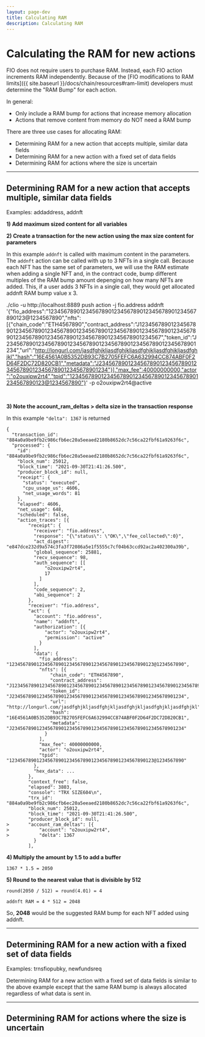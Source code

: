 ```yaml
---
layout: page-dev
title: Calculating RAM
description: Calculating RAM
---
```


# Calculating the RAM for new actions

FIO does not require users to purchase RAM. Instead, each FIO action increments RAM independently. Because of the [FIO modifications to RAM limits]({{ site.baseurl }}/docs/chain/resources#ram-limit) developers must determine the "RAM Bump" for each action.

In general:
* Only include a RAM bump for actions that increase memory allocation
* Actions that remove content from memory do NOT need a RAM bump

There are three use cases for allocating RAM:
* Determining RAM for a new action that accepts multiple, similar data fields
* Determining RAM for a new action with a fixed set of data fields
* Determining RAM for actions where the size is uncertain

---
## Determining RAM for a new action that accepts multiple, similar data fields

Examples: addaddress, addnft

**1) Add maximum sized content for all variables**

**2) Create a transaction for the new action using the max size content for parameters**
 
In this example `addnft` is called with maximum content in the parameters. The `addnft` action can be called with up to 3 NFTs in a single call. Because each NFT has the same set of parameters, we will use the RAM estimate when adding a single NFT and, in the contract code, bump different multiples of the RAM bump amount depenging on how many NFTs are added. This, if a user adds 3 NFTs in a single call, they would get allocated addnft RAM bump value x 3.


./clio -u http://localhost:8889 push action -j fio.address addnft '{"fio_address":"12345678901234567890123456789012345678901234567890123@1234567890","nfts":[{"chain_code":"ETH4567890","contract_address":"J1234567890123456789012345678901234567890123456789012345678901234567890123456789012345678901234567890123456789012345678901234567","token_id":"J234567890123456789012345678901234567890123456789012345678901234","url":"http://longurl.com/jasdfghjkljasdfghjkljasdfghjkljasdfghjkljasdfghjkl","hash":"16E4561A0B5352DB93C7B2705FEFC6A632994CC874ABF0F2D64F2DC72D820CB1","metadata":"J234567890123456789012345678901234567890123456789012345678901234"}],"max_fee":40000000000,"actor":"o2ouxipw2rt4","tpid":"12345678901234567890123456789012345678901234567890123@1234567890"}' -p o2ouxipw2rt4@active

<br>

**3) Note the account_ram_deltas > delta size in the transaction response**

In this example `"delta": 1367` is returned

```
{
  "transaction_id": "884a0a9be9fb2c986cfb6ec20a5eeaed2180b8652dc7c56ca22fbf61a9263f6c",
  "processed": {
    "id": "884a0a9be9fb2c986cfb6ec20a5eeaed2180b8652dc7c56ca22fbf61a9263f6c",
    "block_num": 25012,
    "block_time": "2021-09-30T21:41:26.500",
    "producer_block_id": null,
    "receipt": {
      "status": "executed",
      "cpu_usage_us": 4606,
      "net_usage_words": 81
    },
    "elapsed": 4606,
    "net_usage": 648,
    "scheduled": false,
    "action_traces": [{
        "receipt": {
          "receiver": "fio.address",
          "response": "{\"status\": \"OK\",\"fee_collected\":0}",
          "act_digest": "e847dce232d9a574c3fa3f72086a5e1f5555c7cf04b63ccd92ac2a402300a39b",
          "global_sequence": 25881,
          "recv_sequence": 98,
          "auth_sequence": [[
              "o2ouxipw2rt4",
              17
            ]
          ],
          "code_sequence": 2,
          "abi_sequence": 2
        },
        "receiver": "fio.address",
        "act": {
          "account": "fio.address",
          "name": "addnft",
          "authorization": [{
              "actor": "o2ouxipw2rt4",
              "permission": "active"
            }
          ],
          "data": {
            "fio_address": "12345678901234567890123456789012345678901234567890123@1234567890",
            "nfts": [{
                "chain_code": "ETH4567890",
                "contract_address": "J1234567890123456789012345678901234567890123456789012345678901234567890123456789012345678901234567890123456789012345678901234567",
                "token_id": "J234567890123456789012345678901234567890123456789012345678901234",
                "url": "http://longurl.com/jasdfghjkljasdfghjkljasdfghjkljasdfghjkljasdfghjkl",
                "hash": "16E4561A0B5352DB93C7B2705FEFC6A632994CC874ABF0F2D64F2DC72D820CB1",
                "metadata": "J234567890123456789012345678901234567890123456789012345678901234"
              }
            ],
            "max_fee": 40000000000,
            "actor": "o2ouxipw2rt4",
            "tpid": "12345678901234567890123456789012345678901234567890123@1234567890"
          },
          "hex_data": ...
        },
        "context_free": false,
        "elapsed": 3803,
        "console": "TRX SIZE604\n",
        "trx_id": "884a0a9be9fb2c986cfb6ec20a5eeaed2180b8652dc7c56ca22fbf61a9263f6c",
        "block_num": 25012,
        "block_time": "2021-09-30T21:41:26.500",
        "producer_block_id": null,
>       "account_ram_deltas": [{
>           "account": "o2ouxipw2rt4",
>           "delta": 1367
          }
        ],
```

**4) Multiply the amount by 1.5 to add a buffer**

```
1367 * 1.5 = 2050
```

**5) Round to the nearest value that is divisible by 512**

```
round(2050 / 512) = round(4.01) = 4

addnft RAM = 4 * 512 = 2048
```

So, **2048** would be the suggested RAM bump for each NFT added using addnft.

---
## Determining RAM for a new action with a fixed set of data fields

Examples: trnsfiopubky, newfundsreq

Determining RAM for a new action with a fixed set of data fields is similar to the above example except that the same RAM bump is always allocated regardless of what data is sent in. 

---
## Determining RAM for actions where the size is uncertain